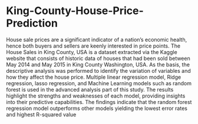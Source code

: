 # King-County-House-Price-Prediction

House sale prices are a significant indicator of a nation’s economic health, hence both buyers and 
sellers are keenly interested in price points.
The House Sales in King County, USA is a dataset extracted via the Kaggle website that consists of historic data of houses that had been sold between May 2014 and May 2015 in King County Washington, USA.
As the basis, the descriptive analysis was performed to identify the variation of variables and how they affect the house price.
Multiple linear regression model, Ridge regression, lasso regression, and Machine Learning models such as random forest is used in the advanced analysis part of this study.
The results highlight the strengths and weaknesses of each model, providing insights into their predictive capabilities. The findings indicate that the random forest regression model outperforms
other models yielding the lowest error rates and highest R-squared value
